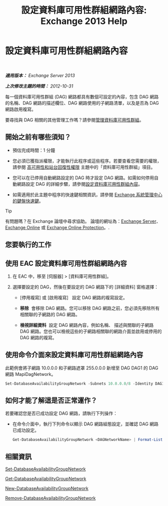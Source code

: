 ﻿---
title: '設定資料庫可用性群組網路內容: Exchange 2013 Help'
TOCTitle: 設定資料庫可用性群組網路內容
ms:assetid: 41197639-988f-476c-9788-51d5191a7dce
ms:mtpsurl: https://technet.microsoft.com/zh-tw/library/Dd297927(v=EXCHG.150)
ms:contentKeyID: 50473085
ms.date: 05/21/2018
mtps_version: v=EXCHG.150
ms.translationtype: MT
---

# 設定資料庫可用性群組網路內容

 

_**適用版本：** Exchange Server 2013_

_**上次修改主題的時間：** 2012-10-31_

每一個資料庫可用性群組 (DAG) 網路都具有數個可設定的內容，包含 DAG 網路的名稱、DAG 網路的描述欄位、DAG 網路使用的子網路清單，以及是否為 DAG 網路啟用複寫。

要尋找與 DAG 相關的其他管理工作嗎？請參閱[管理資料庫可用性群組](managing-database-availability-groups-exchange-2013-help.md)。

## 開始之前有哪些須知？

  - 預估完成時間：1 分鐘

  - 您必須已獲指派權限，才能執行此程序或這些程序。若要查看您需要的權限，請參閱 [高可用性和站台回復性權限](high-availability-and-site-resilience-permissions-exchange-2013-help.md) 主題中的「資料庫可用性群組」項目。

  - 您可以在已停用自動網路設定的 DAG 時才設定 DAG 網路。如需如何停用自動網路設定 DAG 的詳細步驟，請參閱[設定資料庫可用性群組內容](configure-database-availability-group-properties-exchange-2013-help.md)。

  - 如需適用於此主題中程序的快速鍵相關資訊，請參閱 [Exchange 系統管理中心的鍵盤快速鍵](keyboard-shortcuts-in-the-exchange-admin-center-exchange-online-protection-help.md)。


> [!TIP]  
> 有問題嗎？在 Exchange 論壇中尋求協助。 論壇的網址為：<a href="https://go.microsoft.com/fwlink/p/?linkid=60612">Exchange Server</a>、 <a href="https://go.microsoft.com/fwlink/p/?linkid=267542">Exchange Online</a> 或 <a href="https://go.microsoft.com/fwlink/p/?linkid=285351">Exchange Online Protection</a>。.




## 您要執行的工作

## 使用 EAC 設定資料庫可用性群組網路內容

1.  在 EAC 中，移至 \[伺服器\] \> \[資料庫可用性群組\]。

2.  選擇要設定的 DAG，然後在要設定的 DAG 網路下的 \[詳細資料\] 窗格選擇：
    
      - \[停用複寫\] 或 \[啟用複寫\]   設定 DAG 網路的複寫設定。
    
      - **移除**  會移除 DAG 網路。您可以移除 DAG 網路之前，您必須先移除所有相關聯的子網路的 DAG 網路。
    
      - **檢視詳細資料**  設定 DAG 網路內容，例如名稱、 描述與關聯的子網路 DAG 網路。您也可以檢視這些的子網路相關聯的網路介面並啟用或停用的 DAG 網路的複寫。

## 使用命令介面來設定資料庫可用性群組網路內容

此範例會將子網路 10.0.0.0 和子網路遮罩 255.0.0.0 新增至 DAG DAG1 的 DAG 網路 MapiDagNetwork。

```powershell
Set-DatabaseAvailabilityGroupNetwork -Subnets 10.0.0.0/8 -Identity DAG1\MapiDagNetwork
```

## 如何才能了解這是否正常運作？

若要確認您是否已成功設定 DAG 網路，請執行下列操作：

  - 在命令介面中，執行下列命令以顯示 DAG 網路組態設定，並確認 DAG 網路已成功設定。
    
    ```powershell
    Get-DatabaseAvailabilityGroupNetwork <DAGNetworkName> | Format-List
    ```

## 相關資訊

[Set-DatabaseAvailabilityGroupNetwork](https://technet.microsoft.com/zh-tw/library/dd298008\(v=exchg.150\))

[Get-DatabaseAvailabilityGroupNetwork](https://technet.microsoft.com/zh-tw/library/dd297938\(v=exchg.150\))

[New-DatabaseAvailabilityGroupNetwork](https://technet.microsoft.com/zh-tw/library/dd335225\(v=exchg.150\))

[Remove-DatabaseAvailabilityGroupNetwork](https://technet.microsoft.com/zh-tw/library/dd298131\(v=exchg.150\))

